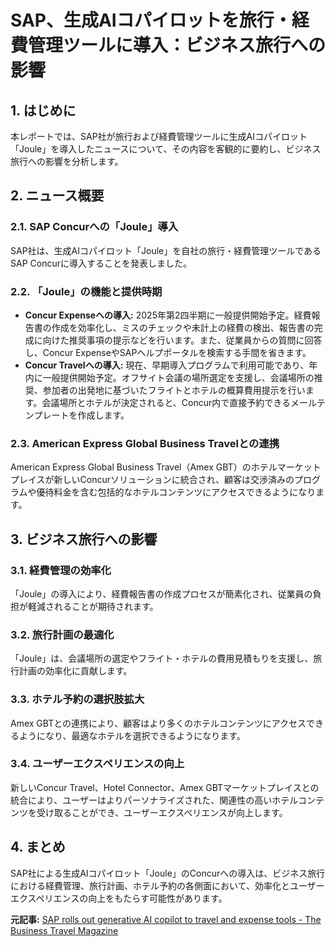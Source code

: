 # SAP、生成AIコパイロットを旅行・経費管理ツールに導入：ビジネス旅行への影響

## 1. はじめに

本レポートでは、SAP社が旅行および経費管理ツールに生成AIコパイロット「Joule」を導入したニュースについて、その内容を客観的に要約し、ビジネス旅行への影響を分析します。

## 2. ニュース概要

### 2.1. SAP Concurへの「Joule」導入

SAP社は、生成AIコパイロット「Joule」を自社の旅行・経費管理ツールであるSAP Concurに導入することを発表しました。

### 2.2. 「Joule」の機能と提供時期

* **Concur Expenseへの導入:** 2025年第2四半期に一般提供開始予定。経費報告書の作成を効率化し、ミスのチェックや未計上の経費の検出、報告書の完成に向けた推奨事項の提示などを行います。また、従業員からの質問に回答し、Concur ExpenseやSAPヘルプポータルを検索する手間を省きます。
* **Concur Travelへの導入:** 現在、早期導入プログラムで利用可能であり、年内に一般提供開始予定。オフサイト会議の場所選定を支援し、会議場所の推奨、参加者の出発地に基づいたフライトとホテルの概算費用提示を行います。会議場所とホテルが決定されると、Concur内で直接予約できるメールテンプレートを作成します。

### 2.3. American Express Global Business Travelとの連携

American Express Global Business Travel（Amex GBT）のホテルマーケットプレイスが新しいConcurソリューションに統合され、顧客は交渉済みのプログラムや優待料金を含む包括的なホテルコンテンツにアクセスできるようになります。

## 3. ビジネス旅行への影響

### 3.1. 経費管理の効率化

「Joule」の導入により、経費報告書の作成プロセスが簡素化され、従業員の負担が軽減されることが期待されます。

### 3.2. 旅行計画の最適化

「Joule」は、会議場所の選定やフライト・ホテルの費用見積もりを支援し、旅行計画の効率化に貢献します。

### 3.3. ホテル予約の選択肢拡大

Amex GBTとの連携により、顧客はより多くのホテルコンテンツにアクセスできるようになり、最適なホテルを選択できるようになります。

### 3.4. ユーザーエクスペリエンスの向上

新しいConcur Travel、Hotel Connector、Amex GBTマーケットプレイスとの統合により、ユーザーはよりパーソナライズされた、関連性の高いホテルコンテンツを受け取ることができ、ユーザーエクスペリエンスが向上します。

## 4. まとめ

SAP社による生成AIコパイロット「Joule」のConcurへの導入は、ビジネス旅行における経費管理、旅行計画、ホテル予約の各側面において、効率化とユーザーエクスペリエンスの向上をもたらす可能性があります。



**元記事:** [SAP rolls out generative AI copilot to travel and expense tools - The Business Travel Magazine](https://thebusinesstravelmag.com/sap-rolls-out-generative-ai-copilot-to-travel-and-expense-tools/)
